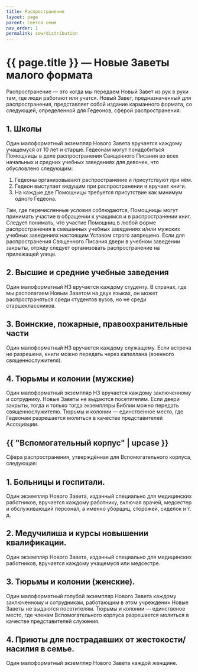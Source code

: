 ```yaml
---
title: Распространение
layout: page
parent: Сеется семя
nav_order: 1
permalink: sow/distribution
---
```


# {{ page.title }} — Новые Заветы малого формата

Распространение — это когда мы передаем Новый Завет из рук в руки там, где люди
работают или учатся. Новый Завет, предназначенный для распространения, представляет
собой издание карманного формата, со следующей, определенной для
Гедеонов, сферой распространения:

## 1. Школы

Один малоформатный экземпляр Нового Завета вручается каждому учащемуся
от 10 лет и старше. Гедеонам могут понадобиться Помощницы в деле распространения
Священного Писания во всех начальных и средних учебных заведениях для девочек,
что обусловлено следующим:
    
1. Гедеоны организовывают распространение и присутствуют при нём.
2. Гедеон выступает ведущим при распространении и вручает книги.
3. На каждые две Помощницы требуется присутствие как минимум одного Гедеона.
       
Там, где перечисленные условия соблюдаются, Помощницы могут принимать
участие в обращении к учащимся и в распространении книг. Следует понимать,
что участие Помощниц в любой форме распространения в смешанных учебных
заведениях и/или мужских учебных заведениях настоящим Уставом строго запрещено.
Если для распространения Священного Писания двери в учебном заведении
закрыты, отряду следует организовать распространение на прилежащей улице.
   
## 2. Высшие и средние учебные заведения

Один малоформатный НЗ вручается каждому студенту.
В странах, где мы располагаем Новым Заветом на двух языках, он может распространяться
среди студентов вузов, но не среди старшеклассников.

## 3. Воинские, пожарные, правоохранительные части

Один малоформатный НЗ вручается каждому служащему. Если встреча не разрешена,
книги можно передать через капеллана (военного священнослужителя).

## 4. Тюрьмы и колонии (мужские)

Один малоформатный экземпляр НЗ вручается
каждому заключенному и сотруднику. Новые Заветы не выдаются посетителям.
Если двери закрыты, тогда и только тогда экземпляры Библии можно передать
священнослужителю. Тюрьмы и колонии — единственное место, где Гедеонам разрешается
молиться в качестве представителей Ассоциации.

## **{{ "Вспомогательный корпус" | upcase }}**

Сфера распространения, утверждённая для Вспомогательного корпуса, следующая:

## 1. Больницы и госпитали. 

Один экземпляр Нового Завета, изданный специально
для медицинских работников, вручается каждому работнику, включая врачей,
медсестер и обслуживающий персонал, а именно уборщиц, сторожей, сиделок
и т. д.
   
## 2. Медучилиша и курсы новышении квалификации. 

Один экземпляр Нового
Завета, изданный специально для медицинских работников, вручается каждому
учащемуся или медсестре.

## 3. Тюрьмы и колонии (женские).
   
Один малоформатный голубой экземпляр Нового
Завета каждому заключенному и сотрудникам, работающим в этом учреждени»
Новые Заветы не выдаются посетителям. Тюрьмы и колонии — единственое
место, где членам Вспомогательного корпуса разрешается молиться в качестве
представителей служения.
   
## 4. Приюты для пострадавших от жестокости/насилия в семье.

Один малоформатный экземпляр Нового Завета каждой женщине.
